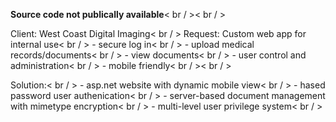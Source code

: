 **Source code not publically available**< br / >< br / >

Client: West Coast Digital Imaging< br / >
Request: Custom web app for internal use< br / >
          - secure log in< br / >
          - upload medical records/documents< br / >
          - view documents< br / >
          - user control and administration< br / >
          - mobile friendly< br / >< br / >

Solution:< br / >
          - asp.net website with dynamic mobile view< br / >
          - hased password user authenication< br / >
          - server-based document management with mimetype encryption< br / >
          - multi-level user privilege system< br / >

